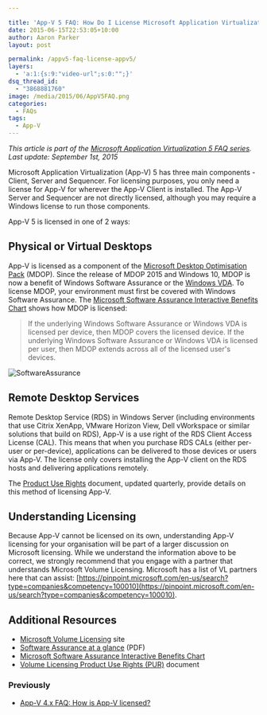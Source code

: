 ```yaml
---

title: 'App-V 5 FAQ: How Do I License Microsoft Application Virtualization 5?'
date: 2015-06-15T22:53:05+10:00
author: Aaron Parker
layout: post

permalink: /appv5-faq-license-appv5/
layers:
  - 'a:1:{s:9:"video-url";s:0:"";}'
dsq_thread_id:
  - "3868881760"
image: /media/2015/06/AppV5FAQ.png
categories:
  - FAQs
tags:
  - App-V
---
```

_This article is part of the [Microsoft Application Virtualization 5 FAQ series]({{site.baseurl}}/appv5-faqs/). Last update: September 1st, 2015_

Microsoft Application Virtualization (App-V) 5 has three main components - Client, Server and Sequencer. For licensing purposes, you only need a license for App-V for wherever the App-V Client is installed. The App-V Server and Sequencer are not directly licensed, although you may require a Windows license to run those components.

App-V 5 is licensed in one of 2 ways:

## Physical or Virtual Desktops

App-V is licensed as a component of the [Microsoft Desktop Optimisation Pack](https://www.microsoft.com/en-AU/windows/enterprise/products-and-technologies/mdop/default.aspx) (MDOP). Since the release of MDOP 2015 and Windows 10, MDOP is now a benefit of Windows Software Assurance or the [Windows VDA](http://www.microsoft.com/en-us/Licensing/product-licensing/windows10.aspx). To license MDOP, your environment must first be covered with Windows Software Assurance. The [Microsoft Software Assurance Interactive Benefits Chart](https://www.microsoft.com/en-us/download/details.aspx?id=1732) shows how MDOP is licensed:

> If the underlying Windows Software Assurance or Windows VDA is licensed per device, then MDOP covers the licensed device. If the underlying Windows Software Assurance or Windows VDA is licensed per user, then MDOP extends across all of the licensed user's devices.

![SoftwareAssurance]({{site.baseurl}}/media/2015/06/SoftwareAssurance.png)

## Remote Desktop Services

Remote Desktop Service (RDS) in Windows Server (including environments that use Citrix XenApp, VMware Horizon View, Dell vWorkspace or similar solutions that build on RDS), App-V is a use right of the RDS Client Access License (CAL). This means that when you purchase RDS CALs (either per-user or per-device), applications can be delivered to those devices or users via App-V. The license only covers installing the App-V client on the RDS hosts and delivering applications remotely.

The [Product Use Rights](https://www.microsoft.com/en-us/licensing/product-licensing/products.aspx) document, updated quarterly, provide details on this method of licensing App-V.

## Understanding Licensing

Because App-V cannot be licensed on its own, understanding App-V licensing for your organisation will be part of a larger discussion on Microsoft licensing. While we understand the information above to be correct, we strongly recommend that you engage with a partner that understands Microsoft Volume Licensing. Microsoft has a list of VL partners here that can assist: [https://pinpoint.microsoft.com/en-us/search?type=companies&competency=100010](https://pinpoint.microsoft.com/en-us/search?type=companies&competency=100010).

## Additional Resources

  * [Microsoft Volume Licensing](http://www.microsoft.com/en-us/licensing/licensing-programs/software-assurance-default.aspx) site
  * [Software Assurance at a glance](http://download.microsoft.com/download/5/c/7/5c727885-ec15-4920-818b-4d140ec6c38a/Software-Assurance-at-a-Glance.pdf) (PDF)
  * [Microsoft Software Assurance Interactive Benefits Chart](https://www.microsoft.com/en-us/download/details.aspx?id=1732)
  * [Volume Licensing Product Use Rights (PUR)](https://www.microsoft.com/en-us/licensing/product-licensing/products.aspx) document

### Previously

  * [App-V 4.x FAQ: How is App-V licensed?]({{site.baseurl}}/deployment/app-v-faq-3-how-is-app-v-licensed)
